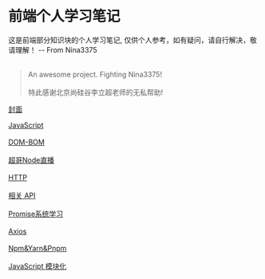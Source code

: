 # 前端个人学习笔记

这是前端部分知识块的个人学习笔记, 仅供个人参考，如有疑问，请自行解决，敬请理解！
\-\- From Nina3375 <br><br>

> An awesome project. Fighting Nina3375!<br><br>
> 特此感谢北京尚硅谷李立超老师的无私帮助!

[封面](_coverpage)

[JavaScript](前端基本技术/JS/JS)<br><br>
[DOM-BOM](前端基本技术/DOM_BOM/DOM_BOM)<br><br>
[超哥Node直播](前端基本技术/NodeOnlive/超哥Node直播笔记)<br><br>
[HTTP](前端基本技术/HTTP/Http) <br><br>
[相关 API](前端基本技术/API相关/API相关) <br><br>
[Promise系统学习](前端基本技术/Promise学习笔记/A_Promise系统学习笔记) <br><br>
[Axios](前端基本技术/Axios/Axios) <br><br>
[Npm&Yarn&Pnpm](前端基本技术/Npm&Yarn&Pnpm/Npm&Yarn) <br><br>
[JavaScript 模块化](前端基本技术/JavaScript模块化/JS模块化)<br><br>
